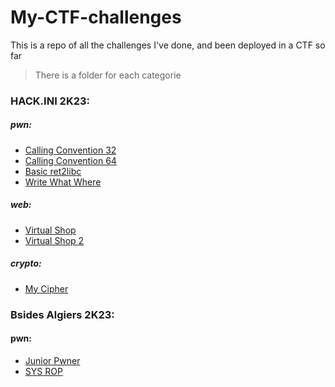 # My-CTF-challenges
This is a repo of all the challenges I've done, and been deployed in a CTF so far  

> There is a folder for each categorie  

### HACK.INI 2K23:
##### pwn:
- [Calling Convention 32](./pwn/Calling_Convention_32/)
- [Calling Convention 64](./pwn/Calling_Convention_64/)
- [Basic ret2libc](./pwn/Basic%20ret2libc/)
- [Write What Where](./pwn/Write_What_Where!/)
##### web:
- [Virtual Shop](./web/Virtual_Shop/)
- [Virtual Shop 2](./web/Virtual_Shop_2/)
##### crypto:
- [My Cipher](./crypto/MyCipher/)

### Bsides Algiers 2K23:
#### pwn:
- [Junior Pwner](./pwn/Junior_Pwner/)
- [SYS ROP](./pwn/SYS_ROP/)
